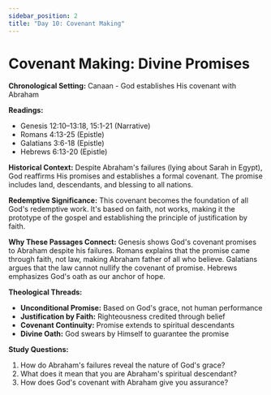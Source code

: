 ```yaml
---
sidebar_position: 2
title: "Day 10: Covenant Making"
---
```


# Covenant Making: Divine Promises

**Chronological Setting:** Canaan - God establishes His covenant with Abraham

**Readings:**
- Genesis 12:10–13:18, 15:1-21 (Narrative)
- Romans 4:13-25 (Epistle)
- Galatians 3:6-18 (Epistle)
- Hebrews 6:13-20 (Epistle)

**Historical Context:** Despite Abraham's failures (lying about Sarah in Egypt), God reaffirms His promises and establishes a formal covenant. The promise includes land, descendants, and blessing to all nations.

**Redemptive Significance:** This covenant becomes the foundation of all God's redemptive work. It's based on faith, not works, making it the prototype of the gospel and establishing the principle of justification by faith.

**Why These Passages Connect:** Genesis shows God's covenant promises to Abraham despite his failures. Romans explains that the promise came through faith, not law, making Abraham father of all who believe. Galatians argues that the law cannot nullify the covenant of promise. Hebrews emphasizes God's oath as our anchor of hope.

**Theological Threads:**
- **Unconditional Promise:** Based on God's grace, not human performance
- **Justification by Faith:** Righteousness credited through belief
- **Covenant Continuity:** Promise extends to spiritual descendants
- **Divine Oath:** God swears by Himself to guarantee the promise

**Study Questions:**
1. How do Abraham's failures reveal the nature of God's grace?
2. What does it mean that you are Abraham's spiritual descendant?
3. How does God's covenant with Abraham give you assurance?